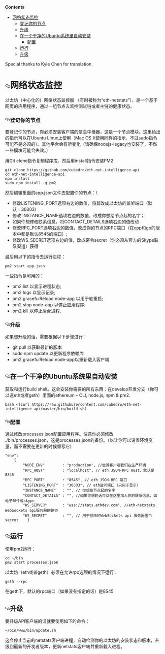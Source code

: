 <!-- TITLE: 网络状态 -->

<p><strong>Contents</strong></p>
<ul>
<li>
<a href="#%E7%BD%91%E7%BB%9C%E7%8A%B6%E6%80%81%E7%9B%91%E6%8E%A7">网络状态监控</a>
<ul>
<li><a href="#%E7%99%BB%E8%AE%B0%E4%BD%A0%E7%9A%84%E8%8A%82%E7%82%B9">登记你的节点</a></li>
<li><a href="#%E5%8D%87%E7%BA%A7">升级</a></li>
<li>
<a href="#%E5%9C%A8%E4%B8%80%E4%B8%AA%E5%B9%B2%E5%87%80%E7%9A%84ubuntu%E7%B3%BB%E7%BB%9F%E9%87%8C%E8%87%AA%E5%8A%A8%E5%AE%89%E8%A3%85">在一个干净的Ubuntu系统里自动安装</a>
<ul>
<li><a href="#%E9%85%8D%E7%BD%AE">配置</a></li>
</ul>
</li>
<li><a href="#%E8%BF%90%E8%A1%8C">运行</a></li>
<li><a href="#%E5%8D%87%E7%BA%A7-1">升级</a></li>
</ul>
</li>
</ul>

<p>Special thanks to Kyle Chen for translation.</p>
<h1>
<a id="user-content-网络状态监控" class="anchor" href="#%E7%BD%91%E7%BB%9C%E7%8A%B6%E6%80%81%E7%9B%91%E6%8E%A7" aria-hidden="true"><svg class="octicon octicon-link" viewbox="0 0 16 16" version="1.1" width="16" height="16" aria-hidden="true"><path fill-rule="evenodd" d="M4 9h1v1H4c-1.5 0-3-1.69-3-3.5S2.55 3 4 3h4c1.45 0 3 1.69 3 3.5 0 1.41-.91 2.72-2 3.25V8.59c.58-.45 1-1.27 1-2.09C10 5.22 8.98 4 8 4H4c-.98 0-2 1.22-2 2.5S3 9 4 9zm9-3h-1v1h1c1 0 2 1.22 2 2.5S13.98 12 13 12H9c-.98 0-2-1.22-2-2.5 0-.83.42-1.64 1-2.09V6.25c-1.09.53-2 1.84-2 3.25C6 11.31 7.55 13 9 13h4c1.45 0 3-1.69 3-3.5S14.5 6 13 6z"></path></svg></a>网络状态监控</h1>
<p>以太坊（中心化的）网络状态监控器 （有时被称为“eth-netstats”），是一个基于网页的应用程序，通过一组节点去监控测试链或者主链的健康状态。</p>
<h3>
<a id="user-content-登记你的节点" class="anchor" href="#%E7%99%BB%E8%AE%B0%E4%BD%A0%E7%9A%84%E8%8A%82%E7%82%B9" aria-hidden="true"><svg class="octicon octicon-link" viewbox="0 0 16 16" version="1.1" width="16" height="16" aria-hidden="true"><path fill-rule="evenodd" d="M4 9h1v1H4c-1.5 0-3-1.69-3-3.5S2.55 3 4 3h4c1.45 0 3 1.69 3 3.5 0 1.41-.91 2.72-2 3.25V8.59c.58-.45 1-1.27 1-2.09C10 5.22 8.98 4 8 4H4c-.98 0-2 1.22-2 2.5S3 9 4 9zm9-3h-1v1h1c1 0 2 1.22 2 2.5S13.98 12 13 12H9c-.98 0-2-1.22-2-2.5 0-.83.42-1.64 1-2.09V6.25c-1.09.53-2 1.84-2 3.25C6 11.31 7.55 13 9 13h4c1.45 0 3-1.69 3-3.5S14.5 6 13 6z"></path></svg></a>登记你的节点</h3>
<p>要登记你的节点，你必须安装客户端的信息中继器，这是一个节点模块。这里给出的指示可以在Ubuntu Linux上使用（Mac OS X使用同样的指示，不过sudo指令可能不是必须的）。其他平台会有所变化（请确保nodejs-legacy也安装了，不然一些模块可能会失效。）</p>
<p>用Git clone指令复制程序库，然后用install指令安装PM2</p>
<pre><code>git clone https://github.com/cubedro/eth-net-intelligence-api
cd eth-net-intelligence-api
npm install
sudo npm install -g pm2
</code></pre>
<p>然后编辑里面的app.json文件去配置你的节点：\</p>
<ul>
<li>修改LISTENING_PORT选项右边的数值，将其改成以太坊的监听端口（默认：30303）</li>
<li>修改 INSTANCE_NAME选项右边的数值，改成你想给节点起的名字；</li>
<li>如果你想修改联系信息，将CONTACT_DETAILS选项右边的值改动</li>
<li>修改RPC_PORT选项右边的数值，改成你的节点的RPC端口（在cpp和go的版本中都是默认8545的端口）;</li>
<li>修改WS_SECRET选项右边的值，改成密令secret（你必须从官方的Skype联系渠道）获得</li>
</ul>
<p>最后用以下的指令去运行进程：</p>
<pre><code>pm2 start app.json
</code></pre>
<p>一些指令是可用的：</p>
<ul>
<li>pm2 list 以显示进程状态;</li>
<li>pm2 logs 以显示记录;</li>
<li>pm2 gracefulReload node-app 以用于软重启;</li>
<li>pm2 stop node-app 以停止应用程序;</li>
<li>pm2 kill 以停止后台进程.</li>
</ul>
<h3>
<a id="user-content-升级" class="anchor" href="#%E5%8D%87%E7%BA%A7" aria-hidden="true"><svg class="octicon octicon-link" viewbox="0 0 16 16" version="1.1" width="16" height="16" aria-hidden="true"><path fill-rule="evenodd" d="M4 9h1v1H4c-1.5 0-3-1.69-3-3.5S2.55 3 4 3h4c1.45 0 3 1.69 3 3.5 0 1.41-.91 2.72-2 3.25V8.59c.58-.45 1-1.27 1-2.09C10 5.22 8.98 4 8 4H4c-.98 0-2 1.22-2 2.5S3 9 4 9zm9-3h-1v1h1c1 0 2 1.22 2 2.5S13.98 12 13 12H9c-.98 0-2-1.22-2-2.5 0-.83.42-1.64 1-2.09V6.25c-1.09.53-2 1.84-2 3.25C6 11.31 7.55 13 9 13h4c1.45 0 3-1.69 3-3.5S14.5 6 13 6z"></path></svg></a>升级</h3>
<p>如果想升级的话，需要根据以下步骤进行：</p>
<ul>
<li>git pull  以获取最新的版本</li>
<li>sudo npm update 以更新程序依赖库</li>
<li>pm2 gracefulReload node-app以重新载入客户端</li>
</ul>
<h2>
<a id="user-content-在一个干净的ubuntu系统里自动安装" class="anchor" href="#%E5%9C%A8%E4%B8%80%E4%B8%AA%E5%B9%B2%E5%87%80%E7%9A%84ubuntu%E7%B3%BB%E7%BB%9F%E9%87%8C%E8%87%AA%E5%8A%A8%E5%AE%89%E8%A3%85" aria-hidden="true"><svg class="octicon octicon-link" viewbox="0 0 16 16" version="1.1" width="16" height="16" aria-hidden="true"><path fill-rule="evenodd" d="M4 9h1v1H4c-1.5 0-3-1.69-3-3.5S2.55 3 4 3h4c1.45 0 3 1.69 3 3.5 0 1.41-.91 2.72-2 3.25V8.59c.58-.45 1-1.27 1-2.09C10 5.22 8.98 4 8 4H4c-.98 0-2 1.22-2 2.5S3 9 4 9zm9-3h-1v1h1c1 0 2 1.22 2 2.5S13.98 12 13 12H9c-.98 0-2-1.22-2-2.5 0-.83.42-1.64 1-2.09V6.25c-1.09.53-2 1.84-2 3.25C6 11.31 7.55 13 9 13h4c1.45 0 3-1.69 3-3.5S14.5 6 13 6z"></path></svg></a>在一个干净的Ubuntu系统里自动安装</h2>
<p>获取和运行build shell。这会安装你需要的所有东西：在develop开发分支（你可以选eth或者geth）里面的ethereum – CLI, node.js, npm &amp; pm2.</p>
<pre><code>bash &lt;(curl https://raw.githubusercontent.com/cubedro/eth-net-intelligence-api/master/bin/build.sh)
</code></pre>
<h3>
<a id="user-content-配置" class="anchor" href="#%E9%85%8D%E7%BD%AE" aria-hidden="true"><svg class="octicon octicon-link" viewbox="0 0 16 16" version="1.1" width="16" height="16" aria-hidden="true"><path fill-rule="evenodd" d="M4 9h1v1H4c-1.5 0-3-1.69-3-3.5S2.55 3 4 3h4c1.45 0 3 1.69 3 3.5 0 1.41-.91 2.72-2 3.25V8.59c.58-.45 1-1.27 1-2.09C10 5.22 8.98 4 8 4H4c-.98 0-2 1.22-2 2.5S3 9 4 9zm9-3h-1v1h1c1 0 2 1.22 2 2.5S13.98 12 13 12H9c-.98 0-2-1.22-2-2.5 0-.83.42-1.64 1-2.09V6.25c-1.09.53-2 1.84-2 3.25C6 11.31 7.55 13 9 13h4c1.45 0 3-1.69 3-3.5S14.5 6 13 6z"></path></svg></a>配置</h3>
<p>通过修改processes.json配置应用程序。注意你必须修改 ./bin/processes.json，这是processes.json的备份。（以让你可以设置环境变量，而不需要在更新的时候重写它）</p>
<pre><code>"env":
    {
        "NODE_ENV"        : "production", //告诉客户端我们在生产环境
        "RPC_HOST"        : "localhost", // eth JSON-RPC Host，默认是8545
        "RPC_PORT"        : "8545", // eth JSON-RPC 端口
        "LISTENING_PORT"  : "30303", // eth监听端口（只用于显示）
        "INSTANCE_NAME"   : "", // 你想给节点起的名字
        "CONTACT_DETAILS" : "", //如果你想的话可以在这里加入你的联系信息，如电子邮件或skype
        "WS_SERVER"       : "wss://stats.ethdev.com", //eth-netstats WebSockets api服务器的路径
        "WS_SECRET"       : "", // 用于登陆的WebSockets api 服务器密令secret    }
</code></pre>
<h2>
<a id="user-content-运行" class="anchor" href="#%E8%BF%90%E8%A1%8C" aria-hidden="true"><svg class="octicon octicon-link" viewbox="0 0 16 16" version="1.1" width="16" height="16" aria-hidden="true"><path fill-rule="evenodd" d="M4 9h1v1H4c-1.5 0-3-1.69-3-3.5S2.55 3 4 3h4c1.45 0 3 1.69 3 3.5 0 1.41-.91 2.72-2 3.25V8.59c.58-.45 1-1.27 1-2.09C10 5.22 8.98 4 8 4H4c-.98 0-2 1.22-2 2.5S3 9 4 9zm9-3h-1v1h1c1 0 2 1.22 2 2.5S13.98 12 13 12H9c-.98 0-2-1.22-2-2.5 0-.83.42-1.64 1-2.09V6.25c-1.09.53-2 1.84-2 3.25C6 11.31 7.55 13 9 13h4c1.45 0 3-1.69 3-3.5S14.5 6 13 6z"></path></svg></a>运行</h2>
<p>使用pm2运行：</p>
<pre><code>cd ~/bin
pm2 start processes.json
</code></pre>
<p>以太坊（eth或者geth）必须在允许rpc选项的情况下运行：</p>
<pre><code>geth --rpc
</code></pre>
<p>在geth下，默认的rpc端口（如果没有指定的话）是8545</p>
<h2>
<a id="user-content-升级-1" class="anchor" href="#%E5%8D%87%E7%BA%A7-1" aria-hidden="true"><svg class="octicon octicon-link" viewbox="0 0 16 16" version="1.1" width="16" height="16" aria-hidden="true"><path fill-rule="evenodd" d="M4 9h1v1H4c-1.5 0-3-1.69-3-3.5S2.55 3 4 3h4c1.45 0 3 1.69 3 3.5 0 1.41-.91 2.72-2 3.25V8.59c.58-.45 1-1.27 1-2.09C10 5.22 8.98 4 8 4H4c-.98 0-2 1.22-2 2.5S3 9 4 9zm9-3h-1v1h1c1 0 2 1.22 2 2.5S13.98 12 13 12H9c-.98 0-2-1.22-2-2.5 0-.83.42-1.64 1-2.09V6.25c-1.09.53-2 1.84-2 3.25C6 11.31 7.55 13 9 13h4c1.45 0 3-1.69 3-3.5S14.5 6 13 6z"></path></svg></a>升级</h2>
<p>要升级API客户端的话就要使用如下的命令：</p>
<pre><code>~/bin/www/bin/update.sh
</code></pre>
<p>这会停止当前的netstats客户端进程，自动检测你的以太坊的安装状态和版本，升级到最新的开发者版本，更新netstats客户端并重新载入进程。</p>